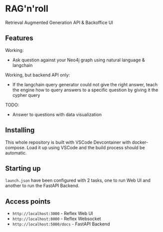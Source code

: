 # RAG'n'roll

Retrieval Augmented Generation API & Backoffice UI

## Features

Working:

- Ask question against your Neo4j graph using natural language & langchain

Working, but backend API only:
- If the langchain query generator could not give the right answer, teach the 
  engine how to query answers to a specific question by giving it the cypher
  query

TODO:
- Answer to questions with data visualization

## Installing

This whole repository is built with VSCode Devcontainer with docker-compose. Load
it up using VSCode and the build process should be automatic.

## Starting up

`launch.json` have been configured with 2 tasks, one to run Web UI and another
to run the FastAPI Backend.

## Access points

- `http://localhost:3000` - Reflex Web UI
- `http://localhost:8000` - Reflex Websocket
- `http://localhost:5000/docs` - FastAPI Backend